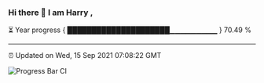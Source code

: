 ### Hi there 👋 I am Harry , 

⏳ Year progress { █████████████████████▁▁▁▁▁▁▁▁▁ } 70.49 %

---

⏰ Updated on Wed, 15 Sep 2021 07:08:22 GMT

![Progress Bar CI](https://github.com/duykhang68/duykhang68/workflows/Progress%20Bar%20CI/badge.svg)
